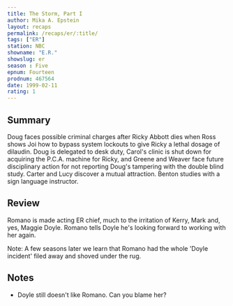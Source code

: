 ```yaml
---
title: The Storm, Part I
author: Mika A. Epstein
layout: recaps
permalink: /recaps/er/:title/
tags: ["ER"]
station: NBC
showname: "E.R."
showslug: er
season : Five
epnum: Fourteen
prodnum: 467564
date: 1999-02-11
rating: 1
---
```


## Summary

Doug faces possible criminal charges after Ricky Abbott dies when Ross shows Joi how to bypass system lockouts to give Ricky a lethal dosage of dilaudin. Doug is delegated to desk duty, Carol's clinic is shut down for acquiring the P.C.A. machine for Ricky, and Greene and Weaver face future disciplinary action for not reporting Doug's tampering with the double blind study. Carter and Lucy discover a mutual attraction. Benton studies with a sign language instructor.

## Review

Romano is made acting ER chief, much to the irritation of Kerry, Mark and, yes, Maggie Doyle. Romano tells Doyle he's looking forward to working with her again.

Note: A few seasons later we learn that Romano had the whole 'Doyle incident' filed away and shoved under the rug.

## Notes

* Doyle still doesn't like Romano. Can you blame her?

